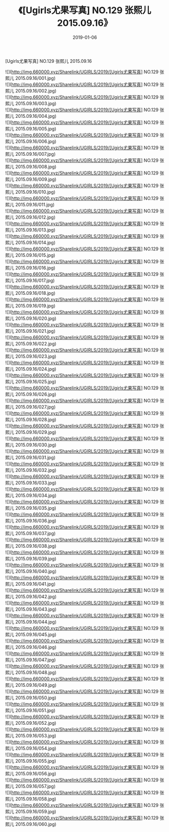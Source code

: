 ﻿---
layout: post
title:  《[Ugirls尤果写真] NO.129 张熙儿 2015.09.16》
date:   2019-01-06
img: http://img.660000.xyz/Sharelink/UGIRLS/2019/[Ugirls尤果写真] NO.129 张熙儿 2015.09.16/000.jpg
categories: [美女, 清纯, 唯美]
---

[Ugirls尤果写真] NO.129 张熙儿 2015.09.16

 ![](http://img.660000.xyz/Sharelink/UGIRLS/2019/[Ugirls尤果写真] NO.129 张熙儿 2015.09.16/001.jpg) <br>![](http://img.660000.xyz/Sharelink/UGIRLS/2019/[Ugirls尤果写真] NO.129 张熙儿 2015.09.16/002.jpg) <br>![](http://img.660000.xyz/Sharelink/UGIRLS/2019/[Ugirls尤果写真] NO.129 张熙儿 2015.09.16/003.jpg) <br>![](http://img.660000.xyz/Sharelink/UGIRLS/2019/[Ugirls尤果写真] NO.129 张熙儿 2015.09.16/004.jpg) <br>![](http://img.660000.xyz/Sharelink/UGIRLS/2019/[Ugirls尤果写真] NO.129 张熙儿 2015.09.16/005.jpg) <br>![](http://img.660000.xyz/Sharelink/UGIRLS/2019/[Ugirls尤果写真] NO.129 张熙儿 2015.09.16/006.jpg) <br>![](http://img.660000.xyz/Sharelink/UGIRLS/2019/[Ugirls尤果写真] NO.129 张熙儿 2015.09.16/007.jpg) <br>![](http://img.660000.xyz/Sharelink/UGIRLS/2019/[Ugirls尤果写真] NO.129 张熙儿 2015.09.16/008.jpg) <br>![](http://img.660000.xyz/Sharelink/UGIRLS/2019/[Ugirls尤果写真] NO.129 张熙儿 2015.09.16/009.jpg) <br>![](http://img.660000.xyz/Sharelink/UGIRLS/2019/[Ugirls尤果写真] NO.129 张熙儿 2015.09.16/010.jpg) <br>![](http://img.660000.xyz/Sharelink/UGIRLS/2019/[Ugirls尤果写真] NO.129 张熙儿 2015.09.16/011.jpg) <br>![](http://img.660000.xyz/Sharelink/UGIRLS/2019/[Ugirls尤果写真] NO.129 张熙儿 2015.09.16/012.jpg) <br>![](http://img.660000.xyz/Sharelink/UGIRLS/2019/[Ugirls尤果写真] NO.129 张熙儿 2015.09.16/013.jpg) <br>![](http://img.660000.xyz/Sharelink/UGIRLS/2019/[Ugirls尤果写真] NO.129 张熙儿 2015.09.16/014.jpg) <br>![](http://img.660000.xyz/Sharelink/UGIRLS/2019/[Ugirls尤果写真] NO.129 张熙儿 2015.09.16/015.jpg) <br>![](http://img.660000.xyz/Sharelink/UGIRLS/2019/[Ugirls尤果写真] NO.129 张熙儿 2015.09.16/016.jpg) <br>![](http://img.660000.xyz/Sharelink/UGIRLS/2019/[Ugirls尤果写真] NO.129 张熙儿 2015.09.16/017.jpg) <br>![](http://img.660000.xyz/Sharelink/UGIRLS/2019/[Ugirls尤果写真] NO.129 张熙儿 2015.09.16/018.jpg) <br>![](http://img.660000.xyz/Sharelink/UGIRLS/2019/[Ugirls尤果写真] NO.129 张熙儿 2015.09.16/019.jpg) <br>![](http://img.660000.xyz/Sharelink/UGIRLS/2019/[Ugirls尤果写真] NO.129 张熙儿 2015.09.16/020.jpg) <br>![](http://img.660000.xyz/Sharelink/UGIRLS/2019/[Ugirls尤果写真] NO.129 张熙儿 2015.09.16/021.jpg) <br>![](http://img.660000.xyz/Sharelink/UGIRLS/2019/[Ugirls尤果写真] NO.129 张熙儿 2015.09.16/022.jpg) <br>![](http://img.660000.xyz/Sharelink/UGIRLS/2019/[Ugirls尤果写真] NO.129 张熙儿 2015.09.16/023.jpg) <br>![](http://img.660000.xyz/Sharelink/UGIRLS/2019/[Ugirls尤果写真] NO.129 张熙儿 2015.09.16/024.jpg) <br>![](http://img.660000.xyz/Sharelink/UGIRLS/2019/[Ugirls尤果写真] NO.129 张熙儿 2015.09.16/025.jpg) <br>![](http://img.660000.xyz/Sharelink/UGIRLS/2019/[Ugirls尤果写真] NO.129 张熙儿 2015.09.16/026.jpg) <br>![](http://img.660000.xyz/Sharelink/UGIRLS/2019/[Ugirls尤果写真] NO.129 张熙儿 2015.09.16/027.jpg) <br>![](http://img.660000.xyz/Sharelink/UGIRLS/2019/[Ugirls尤果写真] NO.129 张熙儿 2015.09.16/028.jpg) <br>![](http://img.660000.xyz/Sharelink/UGIRLS/2019/[Ugirls尤果写真] NO.129 张熙儿 2015.09.16/029.jpg) <br>![](http://img.660000.xyz/Sharelink/UGIRLS/2019/[Ugirls尤果写真] NO.129 张熙儿 2015.09.16/030.jpg) <br>![](http://img.660000.xyz/Sharelink/UGIRLS/2019/[Ugirls尤果写真] NO.129 张熙儿 2015.09.16/031.jpg) <br>![](http://img.660000.xyz/Sharelink/UGIRLS/2019/[Ugirls尤果写真] NO.129 张熙儿 2015.09.16/032.jpg) <br>![](http://img.660000.xyz/Sharelink/UGIRLS/2019/[Ugirls尤果写真] NO.129 张熙儿 2015.09.16/033.jpg) <br>![](http://img.660000.xyz/Sharelink/UGIRLS/2019/[Ugirls尤果写真] NO.129 张熙儿 2015.09.16/034.jpg) <br>![](http://img.660000.xyz/Sharelink/UGIRLS/2019/[Ugirls尤果写真] NO.129 张熙儿 2015.09.16/035.jpg) <br>![](http://img.660000.xyz/Sharelink/UGIRLS/2019/[Ugirls尤果写真] NO.129 张熙儿 2015.09.16/036.jpg) <br>![](http://img.660000.xyz/Sharelink/UGIRLS/2019/[Ugirls尤果写真] NO.129 张熙儿 2015.09.16/037.jpg) <br>![](http://img.660000.xyz/Sharelink/UGIRLS/2019/[Ugirls尤果写真] NO.129 张熙儿 2015.09.16/038.jpg) <br>![](http://img.660000.xyz/Sharelink/UGIRLS/2019/[Ugirls尤果写真] NO.129 张熙儿 2015.09.16/039.jpg) <br>![](http://img.660000.xyz/Sharelink/UGIRLS/2019/[Ugirls尤果写真] NO.129 张熙儿 2015.09.16/040.jpg) <br>![](http://img.660000.xyz/Sharelink/UGIRLS/2019/[Ugirls尤果写真] NO.129 张熙儿 2015.09.16/041.jpg) <br>![](http://img.660000.xyz/Sharelink/UGIRLS/2019/[Ugirls尤果写真] NO.129 张熙儿 2015.09.16/042.jpg) <br>![](http://img.660000.xyz/Sharelink/UGIRLS/2019/[Ugirls尤果写真] NO.129 张熙儿 2015.09.16/043.jpg) <br>![](http://img.660000.xyz/Sharelink/UGIRLS/2019/[Ugirls尤果写真] NO.129 张熙儿 2015.09.16/044.jpg) <br>![](http://img.660000.xyz/Sharelink/UGIRLS/2019/[Ugirls尤果写真] NO.129 张熙儿 2015.09.16/045.jpg) <br>![](http://img.660000.xyz/Sharelink/UGIRLS/2019/[Ugirls尤果写真] NO.129 张熙儿 2015.09.16/046.jpg) <br>![](http://img.660000.xyz/Sharelink/UGIRLS/2019/[Ugirls尤果写真] NO.129 张熙儿 2015.09.16/047.jpg) <br>![](http://img.660000.xyz/Sharelink/UGIRLS/2019/[Ugirls尤果写真] NO.129 张熙儿 2015.09.16/048.jpg) <br>![](http://img.660000.xyz/Sharelink/UGIRLS/2019/[Ugirls尤果写真] NO.129 张熙儿 2015.09.16/049.jpg) <br>![](http://img.660000.xyz/Sharelink/UGIRLS/2019/[Ugirls尤果写真] NO.129 张熙儿 2015.09.16/050.jpg) <br>![](http://img.660000.xyz/Sharelink/UGIRLS/2019/[Ugirls尤果写真] NO.129 张熙儿 2015.09.16/051.jpg) <br>![](http://img.660000.xyz/Sharelink/UGIRLS/2019/[Ugirls尤果写真] NO.129 张熙儿 2015.09.16/052.jpg) <br>![](http://img.660000.xyz/Sharelink/UGIRLS/2019/[Ugirls尤果写真] NO.129 张熙儿 2015.09.16/053.jpg) <br>![](http://img.660000.xyz/Sharelink/UGIRLS/2019/[Ugirls尤果写真] NO.129 张熙儿 2015.09.16/054.jpg) <br>![](http://img.660000.xyz/Sharelink/UGIRLS/2019/[Ugirls尤果写真] NO.129 张熙儿 2015.09.16/055.jpg) <br>![](http://img.660000.xyz/Sharelink/UGIRLS/2019/[Ugirls尤果写真] NO.129 张熙儿 2015.09.16/056.jpg) <br>![](http://img.660000.xyz/Sharelink/UGIRLS/2019/[Ugirls尤果写真] NO.129 张熙儿 2015.09.16/057.jpg) <br>![](http://img.660000.xyz/Sharelink/UGIRLS/2019/[Ugirls尤果写真] NO.129 张熙儿 2015.09.16/058.jpg) <br>![](http://img.660000.xyz/Sharelink/UGIRLS/2019/[Ugirls尤果写真] NO.129 张熙儿 2015.09.16/059.jpg) <br>![](http://img.660000.xyz/Sharelink/UGIRLS/2019/[Ugirls尤果写真] NO.129 张熙儿 2015.09.16/060.jpg) <br>